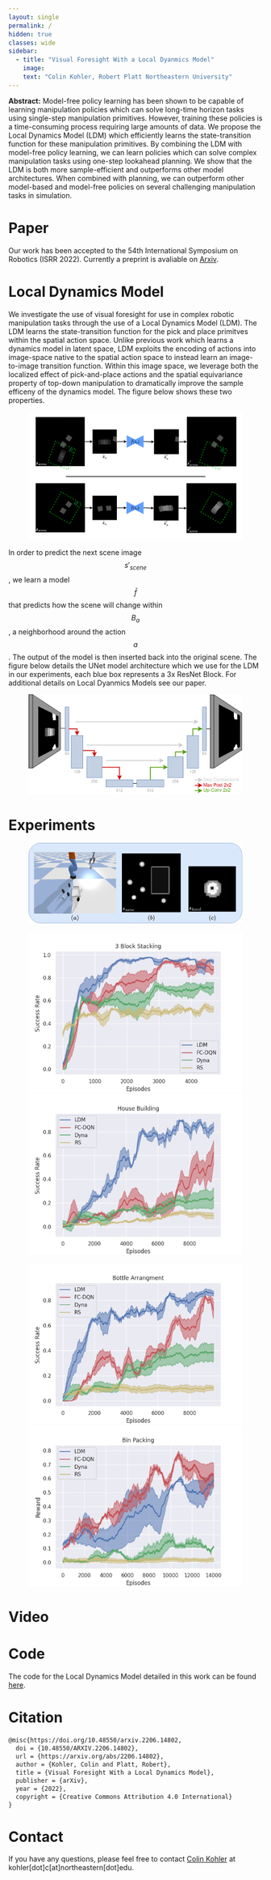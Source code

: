 ```yaml
---
layout: single
permalink: /
hidden: true
classes: wide
sidebar:
  - title: "Visual Foresight With a Local Dyanmics Model"
    image: 
    text: "Colin Kohler, Robert Platt Northeastern University" 
---
```

<script type="text/javascript" src="http://cdn.mathjax.org/mathjax/latest/MathJax.js?config=TeX-AMS-MML_HTMLorMML"></script>

**Abstract:** Model-free policy learning has been shown to be capable of learning manipulation policies which can 
solve long-time horizon tasks using single-step manipulation primitives. However, training these 
policies is a time-consuming process requiring large amounts of data. We propose the Local Dynamics 
Model (LDM) which efficiently learns the state-transition function for these manipulation primitives. 
By combining the LDM with model-free policy learning, we can learn policies which can solve complex 
manipulation tasks using one-step lookahead planning. We show that the LDM is both more sample-efficient 
and outperforms other model architectures. When combined with planning, we can outperform other 
model-based and model-free policies on several challenging manipulation tasks in simulation. 

# Paper
Our work has been accepted to the 54th International Symposium on Robotics (ISRR 2022). Currently a preprint is
avaliable on [Arxiv](https://arxiv.org/pdf/2206.14802.pdf).

# Local Dynamics Model
We investigate the use of visual foresight for use in complex robotic manipulation tasks through the use of a Local
Dynamics Model (LDM). The LDM learns the state-transition function for the pick and place primitves within the 
spatial action space. Unlike previous work which learns a dynamics model in latent space, LDM exploits the encoding
of actions into image-space native to the spatial action space to instead learn an image-to-image transition function.
Within this image space, we leverage both the localized effect of pick-and-place actions and the spatial equivariance
property of top-down manipulation to dramatically improve the sample efficeny of the dynamics model. The figure below
shows these two properties.

<figure>
  <a href="/assets/images/ldm_ex.png"><img src="/assets/images/ldm_ex.png"></a>
</figure>

In order to predict the next scene image $$s'_{scene}$$, we learn a model $$\bar{f}$$ that predicts how the scene will 
change within $$B_a$$, a neighborhood around the action $$a$$. The output of the model is then inserted back into the 
original scene. The figure below details the UNet model architecture which we use for the LDM in our experiments,
each blue box represents a 3x ResNet Block. For additional details on Local Dyanmics Models see our paper.

<figure>
  <a href="/assets/images/ldm_model_sm.png"><img src="/assets/images/ldm_model_sm.png"></a>
</figure>

# Experiments

<figure>
  <a href="/assets/images/manip_details.png"><img src="/assets/images/manip_details.png"></a>
</figure>

<figure class="half">
  <a href="/assets/images/block_stacking_3_learning_curve.png"><img src="/assets/images/block_stacking_3_learning_curve.png"></a>
  <a href="/assets/images/house_2_learning_curve.png"><img src="/assets/images/house_2_learning_curve.png"></a>
</figure>

<figure class="half">
  <a href="/assets/images/bottle_tray_learning_curve.png"><img src="/assets/images/bottle_tray_learning_curve.png"></a>
  <a href="/assets/images/bin_packing_learning_curve.png"><img src="/assets/images/bin_packing_learning_curve.png"></a>
</figure>


# Video

# Code
The code for the Local Dynamics Model detailed in this work can be found [here](https://github.com/ColinKohler/LocalDynamicsModel).

# Citation
```
@misc{https://doi.org/10.48550/arxiv.2206.14802,
  doi = {10.48550/ARXIV.2206.14802},
  url = {https://arxiv.org/abs/2206.14802},
  author = {Kohler, Colin and Platt, Robert},
  title = {Visual Foresight With a Local Dynamics Model},
  publisher = {arXiv},
  year = {2022},
  copyright = {Creative Commons Attribution 4.0 International}
}

```

# Contact
If you have any questions, please feel free to contact [Colin Kohler](https://colinkohler.github.io/webpage/) at kohler[dot]c[at]northeastern[dot]edu.
